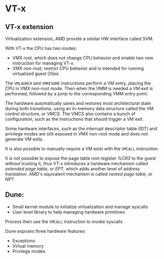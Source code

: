 # VT-x

## VT-x extension

Virtualization extension, AMD provide a similar HW interface called SVM.

With VT-x the CPU has two modes:

- VMX root, which does not change CPU behavior and enable two new instruction for managing VT-x.
- VMX non-root, restrict CPU behavior and is intended for running virtualized guest OSes.

The `VMLAUNCH` and `VMRESUME` instructions perform a VM entry, placing the CPU in VMX non-root mode. Then when the VMM is needed a VM exit is performed, followed by a jump to the corresponding VMM entry point.

The hardware automatically saves and restores most architectural state during both transitions, using an in-memory data structure called the VM control structure, or _VMCS_. The VMCS also contains a bunch of configuration, such as the instructions that should trigger a VM exit.

Some hardware interfaces, such as the interrupt descriptor table (IDT) and privilege modes are still exposed in VMX non-root mode and does not generate VM exits.

It is also possible to manually require a VM exist with the `VMCALL` instruction.

It is not possible to expose the page table root register _%CR3_ to the guest without trusting it, thus VT-x introduces a hardware mechanism called _extended page table_, or _EPT_, which adds another level of address translation. AMD's equivalent mechanism is called _nested page table_, or _NPT_.

## Dune:

- Small kernel module to initialize virtualization and manage syscalls
- User level library to help managing hardware primitives

Process then use the `VMCALL` instruction to invoke syscalls

Dune exposes three hardware features:

- Exceptions
- Virtual memory
- Privilege modes
